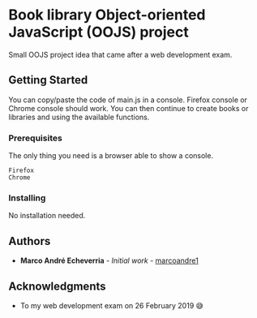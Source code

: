 # Book library Object-oriented JavaScript (OOJS) project

Small OOJS project idea that came after a web development exam.

## Getting Started

You can copy/paste the code of main.js in a console. Firefox console or Chrome console should work.  You can then continue to create books or libraries and using the available functions.

### Prerequisites

The only thing you need is a browser able to show a console.

```
Firefox
Chrome
```

### Installing

No installation needed.

## Authors

* **Marco André Echeverria** - *Initial work* - [marcoandre1](https://github.com/marcoandre1)

## Acknowledgments

* To my web development exam on 26 February 2019 😅


